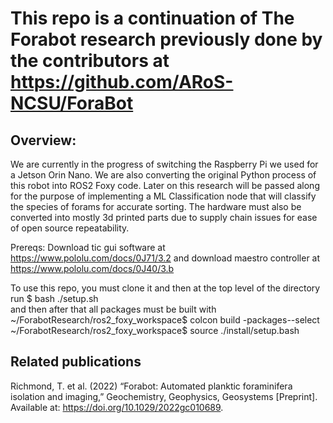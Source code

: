 # This repo is a continuation of The Forabot research previously done by the contributors at https://github.com/ARoS-NCSU/ForaBot
## Overview:
We are currently in the progress of switching the Raspberry Pi we used for a Jetson Orin Nano. We are also converting the original Python process of this robot into ROS2 Foxy code. Later on this research will be passed along for the purpose of implementing a ML Classification node that will classify the species of forams for accurate sorting. The hardware must also be converted into mostly 3d printed parts due to supply chain issues for ease of open source repeatability. 

Prereqs: Download tic gui software at https://www.pololu.com/docs/0J71/3.2 and download maestro controller at https://www.pololu.com/docs/0J40/3.b 

To use this repo, you must clone it and then at the top level of the directory run 
$ bash ./setup.sh 	
and then after that all packages must be built with
~/ForabotResearch/ros2_foxy_workspace$ colcon build -packages--select <package names>
~/ForabotResearch/ros2_foxy_workspace$ source ./install/setup.bash



## Related publications
Richmond, T. et al. (2022) “Forabot: Automated planktic foraminifera isolation and imaging,” Geochemistry, Geophysics, Geosystems [Preprint]. Available at: https://doi.org/10.1029/2022gc010689. 
